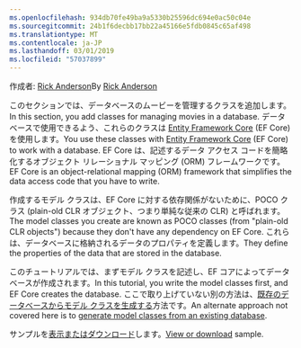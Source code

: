 ```yaml
---
ms.openlocfilehash: 934db70fe49ba9a5330b25596dc694e0ac50c04e
ms.sourcegitcommit: 24b1f6decbb17bb22a45166e5fdb0845c65af498
ms.translationtype: MT
ms.contentlocale: ja-JP
ms.lasthandoff: 03/01/2019
ms.locfileid: "57037899"
---
```

<span data-ttu-id="63bfb-101">作成者: [Rick Anderson](https://twitter.com/RickAndMSFT)</span><span class="sxs-lookup"><span data-stu-id="63bfb-101">By [Rick Anderson](https://twitter.com/RickAndMSFT)</span></span>

<span data-ttu-id="63bfb-102">このセクションでは、データベースのムービーを管理するクラスを追加します。</span><span class="sxs-lookup"><span data-stu-id="63bfb-102">In this section, you add classes for managing movies in a database.</span></span> <span data-ttu-id="63bfb-103">データベースで使用できるよう、これらのクラスは [Entity Framework Core](/ef/core) (EF Core) を使用します。</span><span class="sxs-lookup"><span data-stu-id="63bfb-103">You use these classes with [Entity Framework Core](/ef/core) (EF Core) to work with a database.</span></span> <span data-ttu-id="63bfb-104">EF Core は、記述するデータ アクセス コードを簡略化するオブジェクト リレーショナル マッピング (ORM) フレームワークです。</span><span class="sxs-lookup"><span data-stu-id="63bfb-104">EF Core is an object-relational mapping (ORM) framework that simplifies the data access code that you have to write.</span></span>

<span data-ttu-id="63bfb-105">作成するモデル クラスは、EF Core に対する依存関係がないために、POCO クラス (plain-old CLR オブジェクト、つまり単純な従来の CLR) と呼ばれます。</span><span class="sxs-lookup"><span data-stu-id="63bfb-105">The model classes you create are known as POCO classes (from "plain-old CLR objects") because they don't have any dependency on EF Core.</span></span> <span data-ttu-id="63bfb-106">これらは、データベースに格納されるデータのプロパティを定義します。</span><span class="sxs-lookup"><span data-stu-id="63bfb-106">They define the properties of the data that are stored in the database.</span></span>

<span data-ttu-id="63bfb-107">このチュートリアルでは、まずモデル クラスを記述し、EF コアによってデータベースが作成されます。</span><span class="sxs-lookup"><span data-stu-id="63bfb-107">In this tutorial, you write the model classes first, and EF Core creates the database.</span></span> <span data-ttu-id="63bfb-108">ここで取り上げていない別の方法は、[既存のデータベースからモデル クラスを生成する](/ef/core/get-started/aspnetcore/existing-db)方法です。</span><span class="sxs-lookup"><span data-stu-id="63bfb-108">An alternate approach not covered here is to [generate model classes from an existing database](/ef/core/get-started/aspnetcore/existing-db).</span></span>

<span data-ttu-id="63bfb-109">サンプルを[表示またはダウンロード](https://github.com/aspnet/Docs/tree/master/aspnetcore/tutorials/razor-pages/razor-pages-start/sample/RazorPagesMovie)します。</span><span class="sxs-lookup"><span data-stu-id="63bfb-109">[View or download](https://github.com/aspnet/Docs/tree/master/aspnetcore/tutorials/razor-pages/razor-pages-start/sample/RazorPagesMovie) sample.</span></span>
